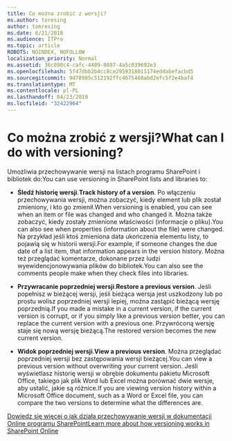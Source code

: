```yaml
---
title: Co można zrobić z wersji?
ms.author: toresing
author: tomresing
ms.date: 6/21/2018
ms.audience: ITPro
ms.topic: article
ROBOTS: NOINDEX, NOFOLLOW
localization_priority: Normal
ms.assetid: 36c890c4-cafc-4409-8887-4a5c039692e3
ms.openlocfilehash: 5f47dbb2b4cc8ce2959318011174eddabefacbd5
ms.sourcegitcommit: 9d78905c512192ffc4675468abd2efc5f2e4baf4
ms.translationtype: MT
ms.contentlocale: pl-PL
ms.lasthandoff: 04/23/2019
ms.locfileid: "32422964"
---
```

# <a name="what-can-i-do-with-versioning"></a><span data-ttu-id="2e5e4-102">Co można zrobić z wersji?</span><span class="sxs-lookup"><span data-stu-id="2e5e4-102">What can I do with versioning?</span></span>

<span data-ttu-id="2e5e4-103">Umożliwia przechowywanie wersji na listach programu SharePoint i bibliotek do:</span><span class="sxs-lookup"><span data-stu-id="2e5e4-103">You can use versioning in SharePoint lists and libraries to:</span></span>
  
- <span data-ttu-id="2e5e4-104">**Śledź historię wersji**.</span><span class="sxs-lookup"><span data-stu-id="2e5e4-104">**Track history of a version**.</span></span> <span data-ttu-id="2e5e4-105">Po włączeniu przechowywania wersji, można zobaczyć, kiedy element lub plik został zmieniony, i kto go zmienił.</span><span class="sxs-lookup"><span data-stu-id="2e5e4-105">When versioning is enabled, you can see when an item or file was changed and who changed it.</span></span> <span data-ttu-id="2e5e4-106">Można także zobaczyć, kiedy zostały zmienione właściwości (informacje o pliku).</span><span class="sxs-lookup"><span data-stu-id="2e5e4-106">You can also see when properties (information about the file) were changed.</span></span> <span data-ttu-id="2e5e4-107">Na przykład jeśli ktoś zmieniona data ukończenia elementu listy, to pojawią się w historii wersji.</span><span class="sxs-lookup"><span data-stu-id="2e5e4-107">For example, if someone changes the due date of a list item, that information appears in the version history.</span></span> <span data-ttu-id="2e5e4-108">Można też przeglądać komentarze, dokonane przez ludzi wyewidencjonowywania plików do bibliotek.</span><span class="sxs-lookup"><span data-stu-id="2e5e4-108">You can also see the comments people make when they check files into libraries.</span></span> 
    
- <span data-ttu-id="2e5e4-109">**Przywracanie poprzedniej wersji**.</span><span class="sxs-lookup"><span data-stu-id="2e5e4-109">**Restore a previous version**.</span></span> <span data-ttu-id="2e5e4-110">Jeśli popełnisz w bieżącej wersji, jeśli bieżąca wersja jest uszkodzony lub po prostu wolisz poprzedniej wersji lepiej, można zastąpić bieżącą wersję poprzednią.</span><span class="sxs-lookup"><span data-stu-id="2e5e4-110">If you made a mistake in a current version, if the current version is corrupt, or if you simply like a previous version better, you can replace the current version with a previous one.</span></span> <span data-ttu-id="2e5e4-111">Przywróconą wersję staje się nową wersję bieżącą.</span><span class="sxs-lookup"><span data-stu-id="2e5e4-111">The restored version becomes the new current version.</span></span> 
    
- <span data-ttu-id="2e5e4-112">**Widok poprzedniej wersji**.</span><span class="sxs-lookup"><span data-stu-id="2e5e4-112">**View a previous version**.</span></span> <span data-ttu-id="2e5e4-113">Można przeglądać poprzedniej wersji bez zastępowania wersji bieżącej.</span><span class="sxs-lookup"><span data-stu-id="2e5e4-113">You can view a previous version without overwriting your current version.</span></span> <span data-ttu-id="2e5e4-114">Jeśli wyświetlasz historię wersji w obrębie dokumentu pakietu Microsoft Office, takiego jak plik Word lub Excel można porównać dwie wersje, aby ustalić, jakie są różnice.</span><span class="sxs-lookup"><span data-stu-id="2e5e4-114">If you are viewing version history within a Microsoft Office document, such as a Word or Excel file, you can compare the two versions to determine what the differences are.</span></span> 
    
[<span data-ttu-id="2e5e4-115">Dowiedz się więcej o jak działa przechowywanie wersji w dokumentacji Online programu SharePoint</span><span class="sxs-lookup"><span data-stu-id="2e5e4-115">Learn more about how versioning works in SharePoint Online</span></span>](https://go.microsoft.com/fwlink/?linkid=875710)
  


